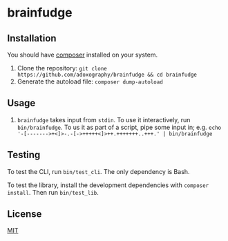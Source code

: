 # brainfudge

## Installation
You should have [composer](https://getcomposer.org/) installed on your system.

1. Clone the repository: `git clone https://github.com/adoxography/brainfudge && cd brainfudge`
1. Generate the autoload file: `composer dump-autoload`

## Usage

1. `brainfudge` takes input from `stdin`. To use it interactively, run `bin/brainfudge`. To us it as part of a script, pipe some input in; e.g. `echo '-[------->+<]>-.-[->+++++<]>++.+++++++..+++.' | bin/brainfudge`

## Testing
To test the CLI, run `bin/test_cli`. The only dependency is Bash.

To test the library, install the development dependencies with `composer install`. Then run `bin/test_lib`.

## License
[MIT](LICENSE)

